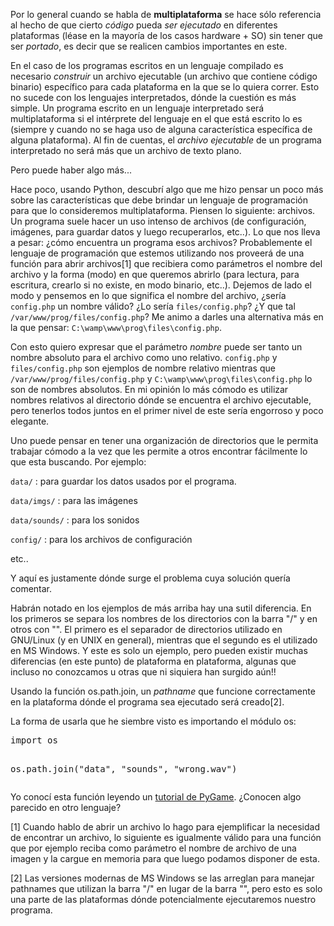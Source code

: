 <html><body><p>Por lo general cuando se habla de <strong>multiplataforma</strong> se hace sólo referencia al hecho de que cierto <em>código</em> pueda <em>ser ejecutado</em> en diferentes plataformas (léase en la mayoría de los casos hardware + SO) sin tener que ser <em>portado</em>, es decir que se realicen cambios importantes en este. 



En el caso de los programas escritos en un lenguaje compilado es necesario <em>construir</em> un archivo ejecutable (un archivo que contiene código binario) específico para cada plataforma en la que se lo quiera correr. Esto no sucede con los lenguajes interpretados, dónde la cuestión es más simple. Un programa escrito en un lenguaje interpretado será multiplataforma si el intérprete del lenguaje en el que está escrito lo es (siempre y cuando no se haga uso de alguna característica específica de alguna plataforma). Al fin de cuentas, el <em>archivo ejecutable</em> de un programa interpretado no será más que un archivo de texto plano.



Pero puede haber algo más...

<!--more-->

Hace poco, usando Python, descubrí algo que me hizo pensar un poco más sobre las características que debe brindar un lenguaje de programación para que lo consideremos multiplataforma. Piensen lo siguiente: archivos. Un programa suele hacer un uso intenso de archivos (de configuración, imágenes, para guardar datos y luego recuperarlos, etc..). Lo que nos lleva a pesar: ¿cómo encuentra un programa esos archivos? Probablemente el lenguaje de programación que estemos utilizando nos proveerá de una función para abrir archivos[1] que recibiera como parámetros el nombre del archivo y la forma (modo) en que queremos abrirlo (para lectura, para escritura, crearlo si no existe, en modo binario, etc..). Dejemos de lado el modo y pensemos en lo que significa el nombre del archivo, ¿sería <code>config.php</code> un nombre válido? ¿Lo sería <code>files/config.php</code>? ¿Y que tal <code>/var/www/prog/files/config.php</code>? Me animo a darles una alternativa más en la que pensar: <code>C:\wamp\www\prog\files\config.php</code>.



Con esto quiero expresar que el parámetro <em>nombre</em> puede ser tanto un nombre absoluto para el archivo como uno relativo. <code>config.php</code> y <code>files/config.php</code> son ejemplos de nombre relativo mientras que <code>/var/www/prog/files/config.php</code> y <code>C:\wamp\www\prog\files\config.php</code> lo son de nombres absolutos. En mi opinión lo más cómodo es utilizar nombres relativos al directorio dónde se encuentra el archivo ejecutable, pero tenerlos todos juntos en el primer nivel de este sería engorroso y poco elegante.



Uno puede pensar en tener una organización de directorios que le permita trabajar cómodo a la vez que les permite a otros encontrar fácilmente lo que esta buscando. Por ejemplo:



<code>data/</code> : para guardar los datos usados por el programa.

<code>data/imgs/</code> : para las imágenes

<code>data/sounds/</code> : para los sonidos

<code>config/</code> : para los archivos de configuración

etc..



Y aquí es justamente dónde surge el problema cuya solución quería comentar.



Habrán notado en los ejemplos de más arriba hay una sutil diferencia. En los primeros se separa los nombres de los directorios con la barra "/" y en otros con "\". El primero es el separador de directorios utilizado en GNU/Linux (y en UNIX en general), mientras que el segundo es el utilizado en MS Windows. Y este es solo un ejemplo, pero pueden existir muchas diferencias (en este punto) de plataforma en plataforma, algunas que incluso no conozcamos u otras que ni siquiera han surgido aún!!



Usando la función os.path.join, un <em>pathname</em> que funcione correctamente en la plataforma dónde el programa sea ejecutado será creado[2].



La forma de usarla que he siembre visto es importando el módulo os:



</p><pre>import os

os.path.join("data", "sounds", "wrong.wav")</pre>



Yo conocí esta función leyendo un <a href="http://www.pygame.org/docs/tut/chimp/ChimpLineByLine.html">tutorial de PyGame</a>. ¿Conocen algo parecido en otro lenguaje?



[1] Cuando hablo de abrir un archivo lo hago para ejemplificar la necesidad de encontrar un archivo, lo siguiente es igualmente válido para una función que por ejemplo reciba como parámetro el nombre de archivo de una imagen y la cargue en memoria para que luego podamos disponer de esta.

[2] Las versiones modernas de MS Windows se las arreglan para manejar pathnames que utilizan la barra "/" en lugar de la barra "\", pero esto es solo una parte de las plataformas dónde potencialmente ejecutaremos nuestro programa.</body></html>